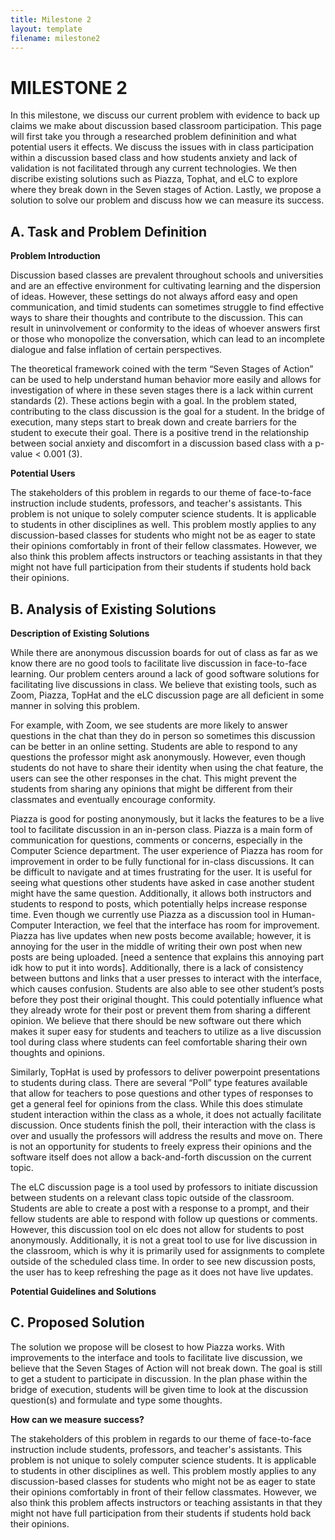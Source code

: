```yaml
---
title: Milestone 2
layout: template
filename: milestone2
--- 
```



# MILESTONE 2

In this milestone, we discuss our current problem with evidence to back up claims we make about discussion based classroom participation. This page will first take you through a researched problem defininition and what potential users it effects. We discuss the issues with in class participation within a discussion based class and how students anxiety and lack of validation is not facilitated through any current technologies. We then discribe existing solutions such as Piazza, Tophat, and eLC to explore where they break down in the Seven stages of Action. Lastly, we propose a solution to solve our problem and discuss how we can measure its success.

## A. Task and Problem Definition

**Problem Introduction**

Discussion based classes are prevalent throughout schools and universities and are an effective environment for cultivating learning and the dispersion of ideas. However, these settings do not always afford easy and open communication, and timid students can sometimes struggle to find effective ways to share their thoughts and contribute to the discussion. This can result in uninvolvement or conformity to the ideas of whoever answers first or those who monopolize the conversation, which can lead to an incomplete dialogue and false inflation of certain perspectives. 

The theoretical framework coined with the term “Seven Stages of Action” can be used to help understand human behavior more easily and allows for investigation of where in these seven stages there is a lack within current standards (2). These actions begin with a goal. In the problem stated, contributing to the class discussion is the goal for a student. In the bridge of execution, many steps start to break down and create barriers for the student to execute their goal. There is a positive trend in the relationship between social anxiety and discomfort in a discussion based class with a p-value < 0.001 (3).  

**Potential Users**

The stakeholders of this problem in regards to our theme of face-to-face instruction include students, professors, and teacher's assistants. This problem is not unique to solely computer science students. It is applicable to students in other disciplines as well. This problem mostly applies to any discussion-based classes for students who might not be as eager to state their opinions comfortably in front of their fellow classmates. However, we also think this problem affects instructors or teaching assistants in that they might not have full participation from their students if students hold back their opinions.

## B. Analysis of Existing Solutions

**Description of Existing Solutions** 

While there are anonymous discussion boards for out of class as far as we know there are no good tools to facilitate live discussion in face-to-face learning. Our problem centers around a lack of good software solutions for facilitating live discussions in class. We believe that existing tools, such as Zoom, Piazza, TopHat and the eLC discussion page are all deficient in some manner in solving this problem. 

For example, with Zoom, we see students are more likely to answer questions in the chat than they do in person so sometimes this discussion can be better in an online setting. Students are able to respond to any questions the professor might ask anonymously. However, even though students do not have to share their identity when using the chat feature, the users can see the other responses in the chat. This might prevent the students from sharing any opinions that might be different from their classmates and eventually encourage conformity. 

Piazza is good for posting anonymously, but it lacks the features to be a live tool to facilitate discussion in an in-person class. Piazza is a main form of communication for questions, comments or concerns, especially in the Computer Science department. The user experience of Piazza has room for improvement in order to be fully functional for in-class discussions. It can be difficult to navigate and at times frustrating for the user.  It is useful for seeing what questions other students have asked in case another student might have the same question. Additionally, it allows both instructors and students to respond to posts, which potentially helps increase response time. Even though we currently use Piazza as a discussion tool in Human-Computer Interaction, we feel that the interface has room for improvement. Piazza has live updates when new posts become available; however, it is annoying for the user in the middle of writing their own post when new posts are being uploaded. [need a sentence that explains this annoying part idk how to put it into words]. Additionally, there is a lack of consistency between buttons and links that a user presses to interact with the interface, which causes confusion. Students are also able to see other student’s posts before they post their original thought. This could potentially influence what they already wrote for their post or prevent them from sharing a different opinion. We believe that there should be new software out there which makes it super easy for students and teachers to utilize as a live discussion tool during class where students can feel comfortable sharing their own thoughts and opinions.

Similarly, TopHat is used by professors to deliver powerpoint presentations to students during class. There are several “Poll” type features available that allow for teachers to pose questions and other types of responses to get a general feel for opinions from the class. While this does stimulate student interaction within the class as a whole, it does not actually facilitate discussion. Once students finish the poll, their interaction with the class is over and usually the professors will address the results and move on. There is not an opportunity for students to freely express their opinions and the software itself does not allow a back-and-forth discussion on the current topic. 

The eLC discussion page is a tool used by professors to initiate discussion between students on a relevant class topic outside of the classroom. Students are able to create a post with a response to a prompt, and their fellow students are able to respond with follow up questions or comments. However, this discussion tool on elc does not allow for students to post anonymously. Additionally, it is not a great tool to use for live discussion in the classroom, which is why it is primarily used for assignments to complete outside of the scheduled class time. In order to see new discussion posts, the user has to keep refreshing the page as it does not have live updates.

**Potential Guidelines and Solutions**



## C. Proposed Solution

The solution we propose will be closest to how Piazza works. With improvements to the interface and tools to facilitate live discussion, we believe that the Seven Stages of Action will not break down. The goal is still to get a student to participate in discussion. In the plan phase within the bridge of execution, students will be given time to look at the discussion question(s) and formulate and type some thoughts. 

**How can we measure success?**

The stakeholders of this problem in regards to our theme of face-to-face instruction include students, professors, and teacher's assistants. This problem is not unique to solely computer science students. It is applicable to students in other disciplines as well. This problem mostly applies to any discussion-based classes for students who might not be as eager to state their opinions comfortably in front of their fellow classmates. However, we also think this problem affects instructors or teaching assistants in that they might not have full participation from their students if students hold back their opinions.
